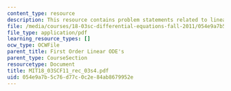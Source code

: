 ```yaml
---
content_type: resource
description: This resource contains problem statements related to linear ODE's.
file: /media/courses/18-03sc-differential-equations-fall-2011/054e9a7b5c76d77c0c2e84ab8679952e_MIT18_03SCF11_rec_03s4.pdf
file_type: application/pdf
learning_resource_types: []
ocw_type: OCWFile
parent_title: First Order Linear ODE's
parent_type: CourseSection
resourcetype: Document
title: MIT18_03SCF11_rec_03s4.pdf
uid: 054e9a7b-5c76-d77c-0c2e-84ab8679952e
---
```

